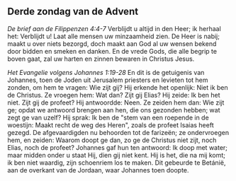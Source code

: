 ## Derde zondag van de Advent

*De brief aan de Filippenzen 4:4-7*
Verblijdt u altijd in den Heer; ik herhaal het: Verblijdt u! Laat alle mensen uw minzaamheid zien. De Heer is nabij; maakt u over niets bezorgd, doch maakt aan God al uw wensen bekend door bidden en smeken en danken. En de vrede Gods, die alle begrip te boven gaat, zal uw harten en zinnen bewaren in Christus Jesus. 

*Het Evangelie volgens Johannes 1:19-28*
En dit is de getuigenis van Johannes, toen de Joden uit Jerusalem priesters en levieten tot hem zonden, om hem te vragen: Wie zijt gij? Hij erkende het openlijk: Niet ik ben de Christus. Ze vroegen hem: Wat dan? Zijt gij Elias? Hij zeide: Ik ben het niet. Zijt gij de profeet? Hij antwoordde: Neen. Ze zeiden hem dan: Wie zijt ge; opdat we antwoord brengen aan hen, die ons gezonden hebben; wat zegt ge van uzelf? Hij sprak: Ik ben de "stem van een roepende in de woestijn: Maakt recht de weg des Heren", zoals de profeet Isaias heeft gezegd. De afgevaardigden nu behoorden tot de farizeën; ze ondervroegen hem, en zeiden: Waarom doopt ge dan, zo ge de Christus niet zijt, noch Elias, noch de profeet? Johannes gaf hun ten antwoord: Ik doop met water; maar midden onder u staat Hij, dien gij niet kent. Hij is het, die na mij komt; ik ben niet waardig, zijn schoenriem los te maken. Dit gebeurde te Betánië, aan de overkant van de Jordaan, waar Johannes toen doopte. 


